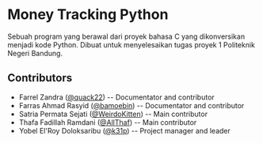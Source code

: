 # Money Tracking Python

Sebuah program yang berawal dari proyek bahasa C yang dikonversikan menjadi kode Python. Dibuat untuk menyelesaikan tugas proyek 1 Politeknik Negeri Bandung.

## Contributors

- Farrel Zandra ([@quack22](https://github.com/quack22)) -- Documentator and contributor
- Farras Ahmad Rasyid ([@bamoebin](https://github.com/bamoebin)) -- Documentator and contributor
- Satria Permata Sejati ([@WeirdoKitten](https://github.com/WeirdoKitten)) -- Main contributor
- Thafa Fadillah Ramdani ([@AllThaf](https://github.com/AllThaf)) -- Main contributor
- Yobel El'Roy Doloksaribu ([@k31p](https://github.com/k31p)) -- Project manager and leader
